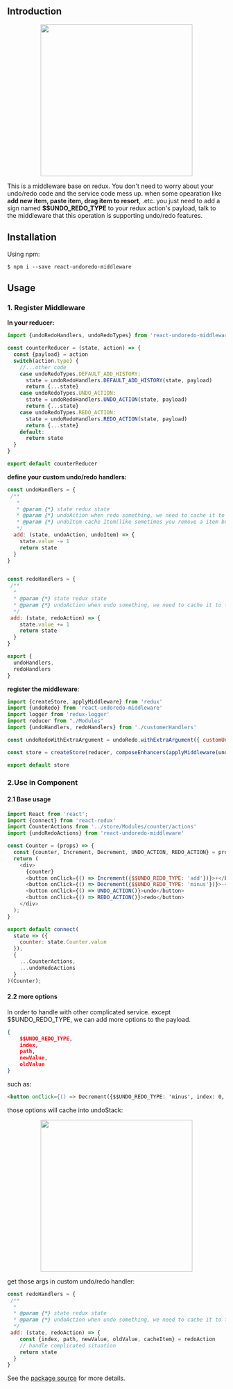 ## Introduction

<div align=center><img width="350" src="https://user-images.githubusercontent.com/45328460/174484654-a68dfad7-f895-4882-b9aa-cbb4a4972693.gif"/></div>

This is a middleware base on redux. You don't need to worry about your undo/redo code and the service code mess up. when some opearation like **add new item, paste item, drag item to resort**, .etc. you just need to add a sign named **$$UNDO_REDO_TYPE** to your redux action's payload, talk to the middleware that this operation is supporting undo/redo features.

## Installation

Using npm:

```
$ npm i --save react-undoredo-middleware
```

## Usage

### 1. Register Middleware

**In your reducer:**

```js
import {undoRedoHandlers, undoRedoTypes} from 'react-undoredo-middleware'

const counterReducer = (state, action) => {
  const {payload} = action
  switch(action.type) {
	//...other code
	case undoRedoTypes.DEFAULT_ADD_HISTORY:
	  state = undoRedoHandlers.DEFAULT_ADD_HISTORY(state, payload)
      return {...state}
    case undoRedoTypes.UNDO_ACTION:
      state = undoRedoHandlers.UNDO_ACTION(state, payload)
      return {...state}
    case undoRedoTypes.REDO_ACTION:
      state = undoRedoHandlers.REDO_ACTION(state, payload)
      return {...state}
    default:
      return state
  }
}

export default counterReducer
```

**define your custom undo/redo handlers:**

```js
const undoHandlers = {
 /**
   * 
   * @param {*} state redux state 
   * @param {*} undoAction when redo something, we need to cache it to the undoAction
   * @param {*} undoItem cache Item(like sometimes you remove a item but may recover it in the future)
   */
  add: (state, undoAction, undoItem) => {
    state.value -= 1
	return state
  }
}


const redoHandlers = {
 /**
  * 
  * @param {*} state redux state 
  * @param {*} undoAction when undo something, we need to cache it to the redoAction
  */
 add: (state, redoAction) => {
    state.value += 1
	return state
  }
}

export {
  undoHandlers,
  redoHandlers
}
```

**register the middleware**:

```js
import {createStore, applyMiddleware} from 'redux'
import {undoRedo} from 'react-undoredo-middleware'
import logger from 'redux-logger'
import reducer from "./Modules"
import {undoHandlers, redoHandlers} from './customerHandlers'

const undoRedoWithExtraArgument = undoRedo.withExtraArgument({ customUndoHandlers: undoHandlers, customRedoHandlers: redoHandlers })

const store = createStore(reducer, composeEnhancers(applyMiddleware(undoRedoWithExtraArgument, logger)))

export default store
```

### 2.Use in Component

#### 2.1 Base usage

```js
import React from 'react';
import {connect} from 'react-redux'
import CounterActions from '../store/Modules/counter/actions'
import {undoRedoActions} from 'react-undoredo-middleware'

const Counter = (props) => {
  const {counter, Increment, Decrement, UNDO_ACTION, REDO_ACTION} = props
  return (
    <div>
      {counter}
      <button onClick={() => Increment({$$UNDO_REDO_TYPE: 'add'})}>+</button>
      <button onClick={() => Decrement({$$UNDO_REDO_TYPE: 'minus'})}>-</button><br/>
      <button onClick={() => UNDO_ACTION()}>undo</button>
      <button onClick={() => REDO_ACTION()}>redo</button>
    </div>
  );
}

export default connect(
  state => ({
    counter: state.Counter.value
  }),
  {
    ...CounterActions,
    ...undoRedoActions
  }
)(Counter);

```

#### 2.2 more options

In order to handle with other complicated service. except $$UNDO_REDO_TYPE, we can add more options to the payload. 

```json
{
	$$UNDO_REDO_TYPE,
	index, 
	path, 
	newValue, 
	oldValue
}
```

such as:

```html
<button onClick={() => Decrement({$$UNDO_REDO_TYPE: 'minus', index: 0, path: [], newValue: 0, oldValue: -1})}>-</button><br/>
```

those options will cache into undoStack:

<div align=center><img width="350" src="https://user-images.githubusercontent.com/45328460/174487756-444b14ef-5e53-4983-a006-7298383cbc1f.png"/></div>

get those args in custom undo/redo handler:

```js
const redoHandlers = {
 /**
  * 
  * @param {*} state redux state 
  * @param {*} undoAction when undo something, we need to cache it to the redoAction
  */
 add: (state, redoAction) => {
 	const {index, path, newValue, oldValue, cacheItem} = redoAction
	// handle complicated situation
	return state
  }
}
```

See the [package source](https://github.com/1347575247/react-undoredo-middleware) for more details.

